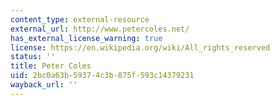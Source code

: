 ```yaml
---
content_type: external-resource
external_url: http://www.petercoles.net/
has_external_license_warning: true
license: https://en.wikipedia.org/wiki/All_rights_reserved
status: ''
title: Peter Coles
uid: 2bc0a63b-5937-4c3b-875f-593c14379231
wayback_url: ''
---
```


